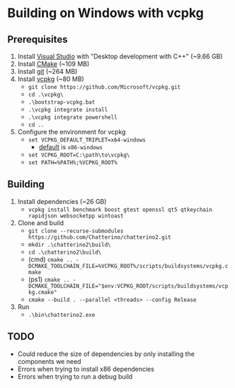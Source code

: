 # Building on Windows with vcpkg

## Prerequisites

1. Install [Visual Studio](https://visualstudio.microsoft.com/) with "Desktop development with C++" (~9.66 GB)
1. Install [CMake](https://cmake.org/) (~109 MB)
1. Install [git](https://git-scm.com/) (~264 MB)
1. Install [vcpkg](https://vcpkg.io/) (~80 MB)
   - `git clone https://github.com/Microsoft/vcpkg.git`
   - `cd .\vcpkg\`
   - `.\bootstrap-vcpkg.bat`
   - `.\vcpkg integrate install`
   - `.\vcpkg integrate powershell`
   - `cd ..`
1. Configure the environment for vcpkg
   - `set VCPKG_DEFAULT_TRIPLET=x64-windows`
     - [default](https://github.com/microsoft/vcpkg/blob/master/docs/users/triplets.md#additional-remarks) is `x86-windows`
   - `set VCPKG_ROOT=C:\path\to\vcpkg\`
   - `set PATH=%PATH%;%VCPKG_ROOT%`

## Building

1. Install dependencies (~26 GB)
   - `vcpkg install benchmark boost gtest openssl qt5 qtkeychain rapidjson websocketpp wintoast`
1. Clone and build
   - `git clone --recurse-submodules https://github.com/Chatterino/chatterino2.git`
   - `mkdir .\chatterino2\build\`
   - `cd .\chatterino2\build\`
   - (cmd) `cmake .. -DCMAKE_TOOLCHAIN_FILE=%VCPKG_ROOT%/scripts/buildsystems/vcpkg.cmake`
   - (ps1) `cmake .. -DCMAKE_TOOLCHAIN_FILE="$env:VCPKG_ROOT/scripts/buildsystems/vcpkg.cmake"`
   - `cmake --build . --parallel <threads> --config Release`
1. Run
   - `.\bin\chatterino2.exe`

## TODO

- Could reduce the size of dependencies by only installing the components we need
- Errors when trying to install x86 dependencies
- Errors when trying to run a debug build
